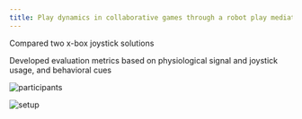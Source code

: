 ```yaml
---
title: Play dynamics in collaborative games through a robot play mediator
---
```


Compared two x-box joystick solutions

Developed evaluation metrics based on physiological signal and joystick usage, and behavioral cues


![participants](https://github.com/user-attachments/assets/96c6c0d9-e27e-4595-8a63-d87269369a54)


![setup](https://github.com/user-attachments/assets/25faedae-5f69-44a8-a7ef-1f68107e2070)
